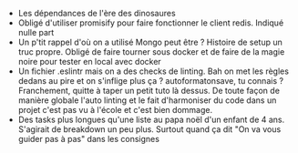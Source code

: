 - Les dépendances de l'ère des dinosaures
- Obligé d'utiliser promisify pour faire fonctionner le client redis. Indiqué nulle part
- Un p'tit rappel d'où on a utilisé Mongo peut être ? Histoire de setup un truc propre. Obligé de faire tourner sous docker et de faire de la magie noire
  pour tester en local avec docker
- Un fichier .eslintr mais on a des checks de linting. Bah on met les règles dedans au pire et on s'inflige plus ça ? autoformatonsave, tu connais ?
  Franchement, quitte à taper un petit tuto là dessus. De toute façon de manière globale l'auto linting et le fait d'harmoniser du code dans un projet c'est pas vu à l'école et c'est bien dommage.
- Des tasks plus longues qu'une liste au papa noël d'un enfant de 4 ans. S'agirait de breakdown un peu plus. Surtout quand ça dit "On va vous guider pas à pas" dans les consignes
